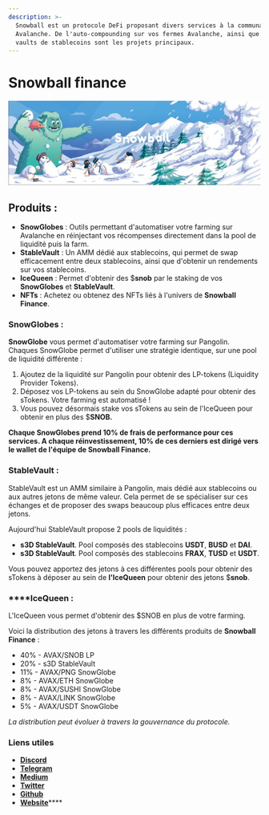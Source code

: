 ```yaml
---
description: >-
  Snowball est un protocole DeFi proposant divers services à la communauté
  Avalanche. De l'auto-compounding sur vos fermes Avalanche, ainsi que des
  vaults de stablecoins sont les projets principaux.
---
```


# Snowball finance



![](../.gitbook/assets/600x200.jpeg)

## Produits : 

* **SnowGlobes** : Outils permettant d'automatiser votre farming sur Avalanche en réinjectant vos récompenses directement dans la pool de liquidité puis la farm. 
* **StableVault** : Un AMM dédié aux stablecoins, qui permet de swap efficacement entre deux stablecoins, ainsi que d'obtenir un rendements sur vos stablecoins. 
* **IceQueen** : Permet d'obtenir des $**snob** par le staking de vos **SnowGlobes** et **StableVault**. 
* **NFTs** : Achetez ou obtenez des NFTs liés à l'univers de **Snowball Finance**. 

### SnowGlobes :

  
**SnowGlobe** vous permet d'automatiser votre farming sur Pangolin. Chaques SnowGlobe permet d'utiliser une stratégie identique, sur une pool de liquidité différente : 

1. Ajoutez de la liquidité sur Pangolin pour obtenir des LP-tokens \(Liquidity Provider Tokens\).
2. Déposez vos LP-tokens au sein du SnowGlobe adapté pour obtenir des sTokens. Votre farming est automatisé !
3. Vous pouvez désormais stake vos sTokens au sein de l'IceQueen pour obtenir en plus des $**SNOB.**

**Chaque SnowGlobes prend 10% de frais de performance pour ces services. A chaque réinvestissement, 10% de ces derniers est dirigé vers le wallet de l'équipe de Snowball Finance.**   


### **StableVault :**

StableVault est un AMM similaire à Pangolin, mais dédié aux stablecoins ou aux autres jetons de même valeur. Cela permet de se spécialiser sur ces échanges et de proposer des swaps beaucoup plus efficaces entre deux jetons. 

Aujourd'hui StableVault propose 2 pools de liquidités : 

* **s3D StableVault**. Pool composés des stablecoins **USDT**, **BUSD** et **DAI**.
* **s3D StableVault**. Pool composés des stablecoins **FRAX**, **TUSD** et **USDT**.

Vous pouvez apportez des jetons à ces différentes pools pour obtenir des sTokens à déposer au sein de **l'IceQueen** pour obtenir des jetons $**snob**. 

###  ****IceQueen :

L'IceQueen vous permet d'obtenir des $SNOB en plus de votre farming. 

Voici la distribution des jetons à travers les différents produits de **Snowball Finance** :

* 40% - AVAX/SNOB LP
* 20% - s3D StableVault
* 11% - AVAX/PNG SnowGlobe
* 8% - AVAX/ETH SnowGlobe
* 8% - AVAX/SUSHI SnowGlobe
* 8% - AVAX/LINK SnowGlobe
* 5% - AVAX/USDT SnowGlobe

_La distribution peut évoluer à travers la gouvernance du protocole._ 

### Liens utiles

* **​**[**Discord**](https://discord.gg/BGpEHvehMz)**​**
* **​**[**Telegram**](https://t.me/throwsnowballs)
* **​**[**Medium**](https://medium.com/snowball-finance)
* **​**[**Twitter**](https://twitter.com/throwsnowballs)
* **​**[**Github**](https://github.com/Snowball-Finance)
* [**Website**](https://snowball.network/)\*\*\*\*

[  
](https://snowballs.gitbook.io/snowball-docs/understanding-snowball/snowglobes)

